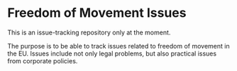 # Freedom of Movement Issues

This is an issue-tracking repository only at the moment.

The purpose is to be able to track issues related to freedom of movement in the EU.
Issues include not only legal problems, but also practical issues from corporate policies.
